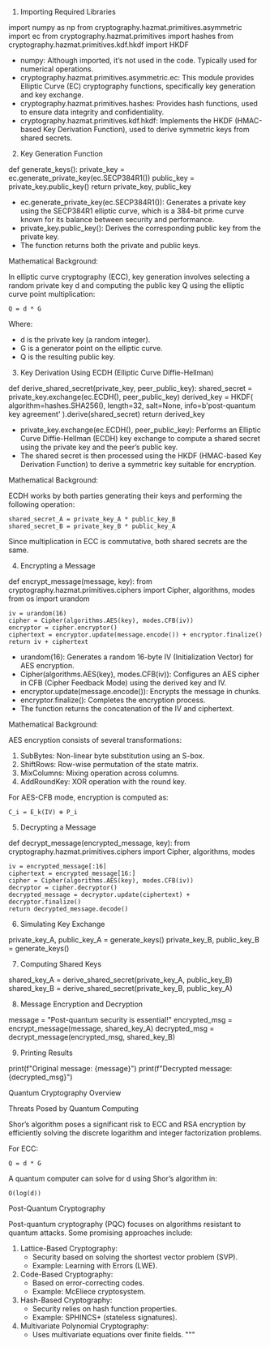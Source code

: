 
1. Importing Required Libraries

import numpy as np
from cryptography.hazmat.primitives.asymmetric import ec
from cryptography.hazmat.primitives import hashes
from cryptography.hazmat.primitives.kdf.hkdf import HKDF

- numpy: Although imported, it’s not used in the code. Typically used for numerical operations.
- cryptography.hazmat.primitives.asymmetric.ec: This module provides Elliptic Curve (EC) cryptography functions, specifically key generation and key exchange.
- cryptography.hazmat.primitives.hashes: Provides hash functions, used to ensure data integrity and confidentiality.
- cryptography.hazmat.primitives.kdf.hkdf: Implements the HKDF (HMAC-based Key Derivation Function), used to derive symmetric keys from shared secrets.

2. Key Generation Function

def generate_keys():
    private_key = ec.generate_private_key(ec.SECP384R1())
    public_key = private_key.public_key()
    return private_key, public_key

- ec.generate_private_key(ec.SECP384R1()): Generates a private key using the SECP384R1 elliptic curve, which is a 384-bit prime curve known for its balance between security and performance.
- private_key.public_key(): Derives the corresponding public key from the private key.
- The function returns both the private and public keys.

Mathematical Background:

In elliptic curve cryptography (ECC), key generation involves selecting a random private key d and computing the public key Q using the elliptic curve point multiplication:

    Q = d * G

Where:
- d is the private key (a random integer).
- G is a generator point on the elliptic curve.
- Q is the resulting public key.

3. Key Derivation Using ECDH (Elliptic Curve Diffie-Hellman)

def derive_shared_secret(private_key, peer_public_key):
    shared_secret = private_key.exchange(ec.ECDH(), peer_public_key)
    derived_key = HKDF(
        algorithm=hashes.SHA256(),
        length=32,
        salt=None,
        info=b'post-quantum key agreement'
    ).derive(shared_secret)
    return derived_key

- private_key.exchange(ec.ECDH(), peer_public_key): Performs an Elliptic Curve Diffie-Hellman (ECDH) key exchange to compute a shared secret using the private key and the peer’s public key.
- The shared secret is then processed using the HKDF (HMAC-based Key Derivation Function) to derive a symmetric key suitable for encryption.

Mathematical Background:

ECDH works by both parties generating their keys and performing the following operation:

    shared_secret_A = private_key_A * public_key_B
    shared_secret_B = private_key_B * public_key_A

Since multiplication in ECC is commutative, both shared secrets are the same.

4. Encrypting a Message

def encrypt_message(message, key):
    from cryptography.hazmat.primitives.ciphers import Cipher, algorithms, modes
    from os import urandom
    
    iv = urandom(16)
    cipher = Cipher(algorithms.AES(key), modes.CFB(iv))
    encryptor = cipher.encryptor()
    ciphertext = encryptor.update(message.encode()) + encryptor.finalize()
    return iv + ciphertext

- urandom(16): Generates a random 16-byte IV (Initialization Vector) for AES encryption.
- Cipher(algorithms.AES(key), modes.CFB(iv)): Configures an AES cipher in CFB (Cipher Feedback Mode) using the derived key and IV.
- encryptor.update(message.encode()): Encrypts the message in chunks.
- encryptor.finalize(): Completes the encryption process.
- The function returns the concatenation of the IV and ciphertext.

Mathematical Background:

AES encryption consists of several transformations:
1. SubBytes: Non-linear byte substitution using an S-box.
2. ShiftRows: Row-wise permutation of the state matrix.
3. MixColumns: Mixing operation across columns.
4. AddRoundKey: XOR operation with the round key.

For AES-CFB mode, encryption is computed as:

    C_i = E_k(IV) ⊕ P_i

5. Decrypting a Message

def decrypt_message(encrypted_message, key):
    from cryptography.hazmat.primitives.ciphers import Cipher, algorithms, modes
    
    iv = encrypted_message[:16]
    ciphertext = encrypted_message[16:]
    cipher = Cipher(algorithms.AES(key), modes.CFB(iv))
    decryptor = cipher.decryptor()
    decrypted_message = decryptor.update(ciphertext) + decryptor.finalize()
    return decrypted_message.decode()

6. Simulating Key Exchange

private_key_A, public_key_A = generate_keys()
private_key_B, public_key_B = generate_keys()

7. Computing Shared Keys

shared_key_A = derive_shared_secret(private_key_A, public_key_B)
shared_key_B = derive_shared_secret(private_key_B, public_key_A)

8. Message Encryption and Decryption

message = "Post-quantum security is essential!"
encrypted_msg = encrypt_message(message, shared_key_A)
decrypted_msg = decrypt_message(encrypted_msg, shared_key_B)

9. Printing Results

print(f"Original message: {message}")
print(f"Decrypted message: {decrypted_msg}")

Quantum Cryptography Overview

Threats Posed by Quantum Computing

Shor’s algorithm poses a significant risk to ECC and RSA encryption by efficiently solving the discrete logarithm and integer factorization problems.

For ECC:

    Q = d * G

A quantum computer can solve for d using Shor’s algorithm in:

    O(log(d))

Post-Quantum Cryptography

Post-quantum cryptography (PQC) focuses on algorithms resistant to quantum attacks. Some promising approaches include:
1. Lattice-Based Cryptography:
    - Security based on solving the shortest vector problem (SVP).
    - Example: Learning with Errors (LWE).
2. Code-Based Cryptography:
    - Based on error-correcting codes.
    - Example: McEliece cryptosystem.
3. Hash-Based Cryptography:
    - Security relies on hash function properties.
    - Example: SPHINCS+ (stateless signatures).
4. Multivariate Polynomial Cryptography:
    - Uses multivariate equations over finite fields.
"""
